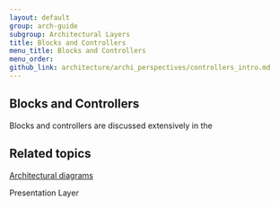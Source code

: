```yaml
---
layout: default
group: arch-guide
subgroup: Architectural Layers
title: Blocks and Controllers
menu_title: Blocks and Controllers
menu_order: 
github_link: architecture/archi_perspectives/controllers_intro.md
---
```





<h2>Blocks and Controllers</h2>

 

Blocks and controllers are discussed extensively in the 
<h2 id="related">Related topics</h2>
<a href="{{ site.gdeurl }}architecture/archi_perspectives/arch_diagrams.html">Architectural diagrams</a>

Presentation Layer








 
